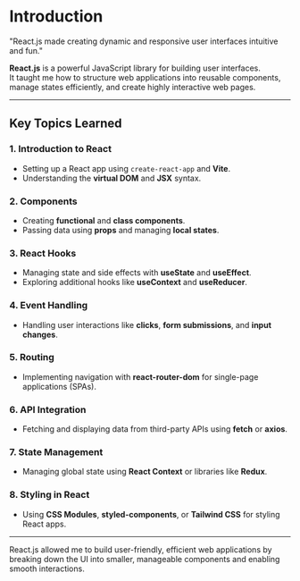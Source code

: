 # Introduction

"React.js made creating dynamic and responsive user interfaces intuitive and fun."

**React.js** is a powerful JavaScript library for building user interfaces.  
It taught me how to structure web applications into reusable components, manage states efficiently, and create highly interactive web pages.

---

## Key Topics Learned

### 1. Introduction to React
- Setting up a React app using `create-react-app` and **Vite**.
- Understanding the **virtual DOM** and **JSX** syntax.

### 2. Components
- Creating **functional** and **class components**.
- Passing data using **props** and managing **local states**.

### 3. React Hooks
- Managing state and side effects with **useState** and **useEffect**.
- Exploring additional hooks like **useContext** and **useReducer**.

### 4. Event Handling
- Handling user interactions like **clicks**, **form submissions**, and **input changes**.

### 5. Routing
- Implementing navigation with **react-router-dom** for single-page applications (SPAs).

### 6. API Integration
- Fetching and displaying data from third-party APIs using **fetch** or **axios**.

### 7. State Management
- Managing global state using **React Context** or libraries like **Redux**.

### 8. Styling in React
- Using **CSS Modules**, **styled-components**, or **Tailwind CSS** for styling React apps.

---

React.js allowed me to build user-friendly, efficient web applications by breaking down the UI into smaller, manageable components and enabling smooth interactions.
